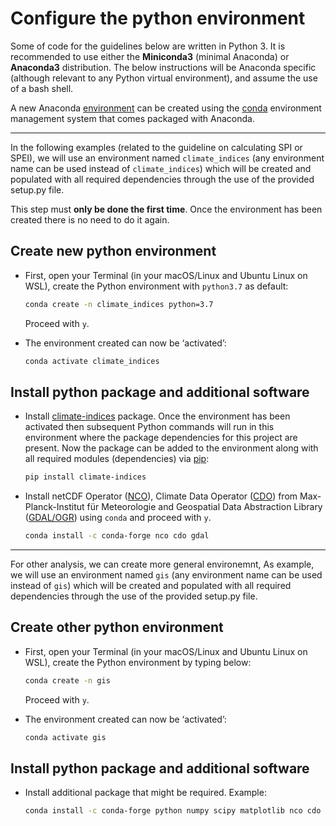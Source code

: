 # Configure the python environment

Some of code for the guidelines below are written in Python 3. It is recommended to use either the **Miniconda3** (minimal Anaconda) or **Anaconda3** distribution. The below instructions will be Anaconda specific (although relevant to any Python virtual environment), and assume the use of a bash shell.  

A new Anaconda [environment](https://conda.io/docs/using/envs.html) can be created using the [conda](https://conda.io/docs/) environment management system that comes packaged with Anaconda.   

-----

In the following examples (related to the guideline on calculating SPI or SPEI), we will use an environment named `climate_indices` (any environment name can be used instead of `climate_indices`) which will be created and populated with all required dependencies through the use of the provided setup.py file.  

This step must **only be done the first time**. Once the environment has been created there is no need to do it again.  


## Create new python environment

* First, open your Terminal (in your macOS/Linux and Ubuntu Linux on WSL), create the Python environment with `python3.7` as default:

	```bash
	conda create -n climate_indices python=3.7
	```

	Proceed with `y`.  

* The environment created can now be ‘activated’:

	```bash
	conda activate climate_indices
	```


## Install python package and additional software

* Install [climate-indices](https://pypi.org/project/climate-indices/) package. Once the environment has been activated then subsequent Python commands will run in this environment where the package dependencies for this project are present. Now the package can be added to the environment along with all required modules (dependencies) via [pip](https://pip.pypa.io/en/stable/):

	```bash
	pip install climate-indices
	```

* Install netCDF Operator ([NCO](http://nco.sourceforge.net/)), Climate Data Operator ([CDO](https://code.mpimet.mpg.de/projects/cdo)) from Max-Planck-Institut für Meteorologie and Geospatial Data Abstraction Library ([GDAL/OGR](https://gdal.org)) using `conda` and proceed with `y`.  

	```bash
	conda install -c conda-forge nco cdo gdal
	```

-----

For other analysis, we can create more general environemnt, As example, we will use an environment named `gis` (any environment name can be used instead of `gis`) which will be created and populated with all required dependencies through the use of the provided setup.py file.  


## Create other python environment

* First, open your Terminal (in your macOS/Linux and Ubuntu Linux on WSL), create the Python environment by typing below:

	```bash
	conda create -n gis
	```

	Proceed with `y`.  

* The environment created can now be ‘activated’:

	```bash
	conda activate gis
	```


## Install python package and additional software

* Install additional package that might be required. Example:

	```bash
	conda install -c conda-forge python numpy scipy matplotlib nco cdo netcdf4 gdal rasterio xarray cartopy pandas geopandas jupyter
	```